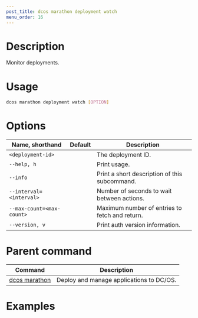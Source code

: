 ```yaml
---
post_title: dcos marathon deployment watch
menu_order: 16
---
```


# Description
Monitor deployments.

# Usage

```bash
dcos marathon deployment watch [OPTION]
```

# Options

| Name, shorthand | Default | Description |
|---------|-------------|-------------|
| `<deployment-id>`   |             |  The deployment ID. |
| `--help, h`   |             |  Print usage. |
| `--info`   |             |  Print a short description of this subcommand. |
| `--interval=<interval>`   |             | Number of seconds to wait between actions. |
| `--max-count=<max-count>`   |             | Maximum number of entries to fetch and return. |
| `--version, v`   |             | Print auth version information. |

# Parent command

| Command | Description |
|---------|-------------|
| [dcos marathon](/docs/1.9/usage/cli/command-reference/dcos-marathon/) | Deploy and manage applications to DC/OS. |

# Examples